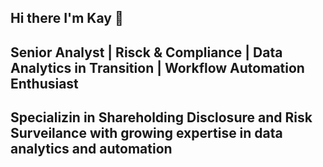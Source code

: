 ## Hi there I'm Kay 👋

## **Senior Analyst | Risck & Compliance | Data Analytics in Transition | Workflow Automation Enthusiast**
## Specializin in **Shareholding Disclosure and Risk Surveilance** with growing expertise in **data analytics and automation**
<!--
**kysnchz/kysnchz** is a ✨ _special_ ✨ repository because its `README.md` (this file) appears on your GitHub profile.

Here are some ideas to get you started:

- 🔭 I’m currently working on ...
- 🌱 I’m currently learning ...
- 👯 I’m looking to collaborate on ...
- 🤔 I’m looking for help with ...
- 💬 Ask me about ...
- 📫 How to reach me: ...
- 😄 Pronouns: ...
- ⚡ Fun fact: ...
-->
